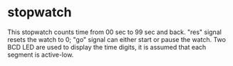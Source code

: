 # stopwatch
This stopwatch counts time from 00 sec to 99 sec and back. "res" signal resets the watch to 0; "go" signal can either start or pause the watch.
Two BCD LED are used to display the time digits, it is assumed that each segment is active-low.

